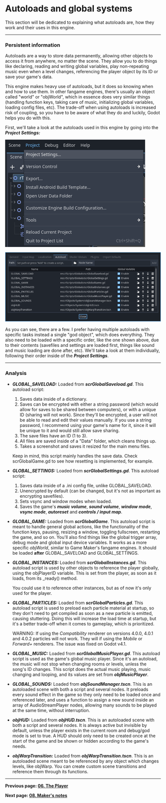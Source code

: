 # Autoloads and global systems

This section will be dedicated to explaining what autoloads are, how they work and their uses in this engine.

---

### Persistent information

Autoloads are a way to store data permanently, allowing other objects to access it from anywhere, no matter the scene. They allow you to do things like declaring, reading and writing global variables, play non-repeating music even when a level changes, referencing the player object by its ID or save your game's data.

This engine makes heavy use of autoloads, but it does so knowing when and how to use them. In other fangame engines, there's usually an object called "world" or "objWorld", which in essence does very similar things (handling function keys, taking care of music, initializing global variables, loading config files, etc). The trade-off when using autoloads is increased risk of coupling, so you have to be aware of what they do and luckily, Godot helps you do with this.

First, we'll take a look at the autoloads used in this engine by going into the ***Project Settings:***

![Autoloads settings 01](images/07_autoloads_settings01.png)

![Autoloads settings 02](images/07_autoloads_settings02.png)

As you can see, there are a few. I prefer having multiple autoloads with specific tasks instead a single "god object", which does everything. They also need to be loaded with a specific order, like the one shown above, due to their contents (savefiles and settings are loaded first, things like sound and music loading are done after, etc). We'll take a look at them individually, following their order inside of the ***Project Settings***.

---

### Analysis

* ***GLOBAL_SAVELOAD:*** Loaded from ***scrGlobalSaveload.gd***. This autoload script:
	1. Saves data inside of a dictionary.
	2. Saves can be encrypted with either a string password (which would allow for saves to be shared between computers), or with a unique ID (sharing will not work). Since they'll be encrypted, a user will not be able to read and edit their values manually. If you use a string password, I recommend using your game's name for it, since it will be unique to it and would still allow save sharing.
	3. The save files have an ID (1 to 3).
	4. All files are saved inside of a "Data" folder, which cleans things up.
	5. Takes a screenshot and saves it resized for the main menu files.

    Keep in mind, this script mainly handles the save data. Check scrGlobalGame.gd to see how resetting is implemented, for example.

* ***GLOBAL_SETTINGS:*** Loaded from ***scrGlobalSettings.gd***. This autoload script:
    1. Saves data inside of a .ini config file, unlike GLOBAL_SAVELOAD.
    2. Unencrypted by default (can be changed, but it's not as important as encrypting savefiles).
    3. Sets vsync and window modes when loaded.
    4. Saves the game's ***music volume***, ***sound volume***, ***window mode***, ***vsync mode***, ***autoreset*** and ***controls / input map***.

* ***GLOBAL_GAME:*** Loaded from ***scrGlobalGame***. This autoload script is meant to handle general global actions, like the functionality of the function keys, pausing, resizing a window, toggling fullscreen, restarting the game, and so on. You'll also find things like the global trigger array, debug mode and global input device variables. It works as a more specific *objWorld*, similar to Game Maker's fangame engines. It should be loaded **after** GLOBAL_SAVELOAD and GLOBAL_SETTINGS.

* ***GLOBAL_INSTANCES:*** Loaded from ***scrGlobalInstances.gd***. This autoload script is used by other objects to reference the player globally, using the objPlayerID variable. This is set from the player, as soon as it loads, from its _ready() method.

    You could use it to reference other instances, but as of now it's only used for the player.

* ***GLOBAL_PARTICLES:*** Loaded from ***scrGlobalParticles.gd***. This autoload script is used to preload each particle material at startup, so they don't need to get compiled as soon as a new particle is emitted, causing stuttering. Doing this will increase the load time at startup, but it's a better trade-off when it comes to gameplay, which is prioritized.

    WARNING: If using the *Compatibility* renderer on versions 4.0.0, 4.0.1 and 4.0.2 particles will not work. They will if using the  *Mobile* or *Forward+* renderers. The issue was fixed on Godot v4.1.

* ***GLOBAL_MUSIC:*** Loaded from ***scrGlobalMusicPlayer.gd***. This autoload script is used as the game's global music player. Since it's an autoload, the music will not stop when changing rooms or levels, unless the song's ID changes. This script does the actual music playing, music changing and looping, and its values are set from ***objMusicPlayer***.

* ***GLOBAL_SOUNDS:*** Loaded from ***objSoundManager.tscn***. This is an autoloaded scene with both a script and several nodes. It preloads every sound effect in the game so they only need to be loaded once and referenced later, and uses a function to assign a new sound inside an array of AudioStreamPlayer nodes, allowing many sounds to be played at the same time, without interruption.

* ***objHUD:*** Loaded from ***objHUD.tscn***. This is an autoloaded scene with both a script and several nodes. It is always active but invisible by default, unless the player exists in the current room and debug/god mode is set to true. A HUD should only need to be created once at the start of the game and be shown or hidden according to the game's needs.

* ***objWarpTransition:*** Loaded from ***objWarpTransition.tscn***. This is an autoloaded scene meant to be referenced by any object which changes levels, like objWarp. You can create custom scene transitions and reference them through its functions.

---

**Previous page: [06. The Player](06_the_player.md)**

**Next page: [08. Maker's notes](08_makers_notes.md)**
